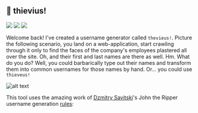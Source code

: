 ## 🦝 thievius!
<img src='https://img.shields.io/badge/Kali_Linux-557C94?style=for-the-badge&logo=kali-linux&logoColor=white'/> <img src='https://img.shields.io/badge/NeoVim-%2357A143.svg?&style=for-the-badge&logo=neovim&logoColor=white'/> <img src ='https://img.shields.io/badge/Python-FFD43B?style=for-the-badge&logo=python&logoColor=blue'/> 

Welcome back! I've created a username generator called `thevieus!`. Picture the following scenario, you land on a web-application, start crawling through it only to find the faces of the company's employees plastered all over the site. Oh, and their first and last names are there as well. Hm. What do you do? Well, you could barbarically type out their names and transform them into common usernames for those names by hand. Or... you could use `thieveus!`

![alt text](https://github.com/cr-0w/thievius/blob/main/demo/demo.gif)

This tool uses the amazing work of [Dzmitry Savitski](https://github.com/dzmitry-savitski)'s John the Ripper username generation [rules](https://dzmitry-savitski.github.io/2020/04/generate-a-user-name-list-for-brute-force-from-first-and-last-name):
